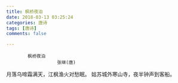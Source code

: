 ```yaml
---
title: 枫桥夜泊
date: 2018-03-13 03:25:24
categories: 唐诗
tags: [唐诗]
comments: false

---
```

			枫桥夜泊
					   张继(唐)
月落乌啼霜满天，江枫渔火对愁眠。
姑苏城外寒山寺，夜半钟声到客船。
